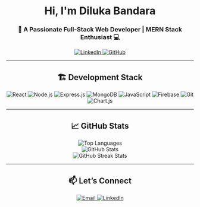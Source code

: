  <h1 align="center">Hi, I'm Diluka Bandara</h1>
<h3 align="center">🚀 A Passionate Full-Stack Web Developer | MERN Stack Enthusiast 💻</h3>

<p align="center">
  <a href="https://www.linkedin.com/in/diluka-bandara-5636ba30a" target="_blank">
    <img src="https://img.shields.io/badge/LinkedIn-0077B5?style=for-the-badge&logo=linkedin&logoColor=white" alt="LinkedIn">
  </a>
  <a href="https://github.com/dilukab" target="_blank">
    <img src="https://img.shields.io/badge/GitHub-181717?style=for-the-badge&logo=github&logoColor=white" alt="GitHub">
  </a>
</p>

---

<h2 align="center">🏗️ Development Stack</h2>
<p align="center">
  <img src="https://img.shields.io/badge/React-61DAFB?style=for-the-badge&logo=react&logoColor=black" alt="React">
  <img src="https://img.shields.io/badge/Node.js-339933?style=for-the-badge&logo=node.js&logoColor=white" alt="Node.js">
  <img src="https://img.shields.io/badge/Express.js-000000?style=for-the-badge&logo=express&logoColor=white" alt="Express.js">
  <img src="https://img.shields.io/badge/MongoDB-47A248?style=for-the-badge&logo=mongodb&logoColor=white" alt="MongoDB">
  <img src="https://img.shields.io/badge/JavaScript-F7DF1E?style=for-the-badge&logo=javascript&logoColor=black" alt="JavaScript">
  <img src="https://img.shields.io/badge/Firebase-FFCA28?style=for-the-badge&logo=firebase&logoColor=black" alt="Firebase">
  <img src="https://img.shields.io/badge/Git-F05032?style=for-the-badge&logo=git&logoColor=white" alt="Git">
  <img src="https://img.shields.io/badge/Chart.js-FF6384?style=for-the-badge&logo=chartdotjs&logoColor=white" alt="Chart.js">
</p>

---

<h2 align="center">📈 GitHub Stats</h2>
<div align="center">
  <img src="https://github-readme-stats.vercel.app/api/top-langs?username=dilukab&show_icons=true&theme=radical&locale=en&layout=compact" alt="Top Languages">
</div>
<div align="center">
  <img src="https://github-readme-stats.vercel.app/api?username=dilukab&show_icons=true&theme=radical&locale=en" alt="GitHub Stats">
</div>
<div align="center">
  <img src="https://github-readme-streak-stats.herokuapp.com/?user=dilukab&theme=radical" alt="GitHub Streak Stats">
</div>

---

<h2 align="center">📫 Let’s Connect</h2>
<p align="center">
  <a href="mailto:your-email@example.com">
    <img src="https://img.shields.io/badge/Email-D14836?style=for-the-badge&logo=gmail&logoColor=white" alt="Email">
  </a>
  <a href="https://www.linkedin.com/in/diluka-bandara-5636ba30a" target="_blank">
    <img src="https://img.shields.io/badge/LinkedIn-0077B5?style=for-the-badge&logo=linkedin&logoColor=white" alt="LinkedIn">
  </a>
</p>
